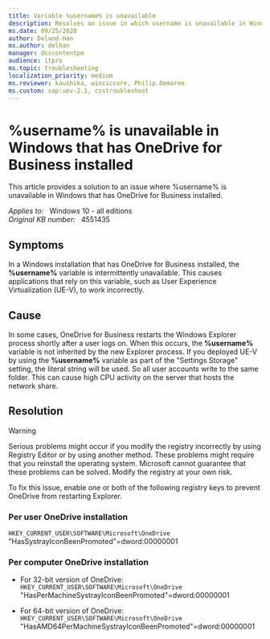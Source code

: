 ```yaml
---
title: Variable %username% is unavailable
description: Resolves an issue in which username is unavailable in Windows that has OneDrive for Business installed.
ms.date: 09/25/2020
author: Deland-Han
ms.author: delhan
manager: dcscontentpm
audience: itpro
ms.topic: troubleshooting
localization_priority: medium
ms.reviewer: kaushika, winciccore, Philip.Demaree
ms.custom: sap:uev-2.1, csstroubleshoot
---
```

# %username% is unavailable in Windows that has OneDrive for Business installed

This article provides a solution to an issue where %username% is unavailable in Windows that has OneDrive for Business installed.

_Applies to:_ &nbsp; Windows 10 - all editions  
_Original KB number:_ &nbsp; 4551435

## Symptoms

In a Windows installation that has OneDrive for Business installed, the **%username%** variable is intermittently unavailable. This causes applications that rely on this variable, such as User Experience Virtualization (UE-V), to work incorrectly.

## Cause

In some cases, OneDrive for Business restarts the Windows Explorer process shortly after a user logs on. When this occurs, the **%username%** variable is not inherited by the new Explorer process.
If you deployed UE-V by using the **%username%** variable as part of the "Settings Storage" setting, the literal string will be used. So all user accounts write to the same folder. This can cause high CPU activity on the server that hosts the network share.

## Resolution

> [!WARNING]
> Serious problems might occur if you modify the registry incorrectly by using Registry Editor or by using another method. These problems might require that you reinstall the operating system. Microsoft cannot guarantee that these problems can be solved. Modify the registry at your own risk.

To fix this issue, enable one or both of the following registry keys to prevent OneDrive from restarting Explorer.

### Per user OneDrive installation

`HKEY_CURRENT_USER\SOFTWARE\Microsoft\OneDrive`  
"HasSystrayIconBeenPromoted"=dword:00000001

### Per computer OneDrive installation

- For 32-bit version of OneDrive:  
  `HKEY_CURRENT_USER\SOFTWARE\Microsoft\OneDrive`  
  "HasPerMachineSystrayIconBeenPromoted"=dword:00000001

- For 64-bit version of OneDrive:  
  `HKEY_CURRENT_USER\SOFTWARE\Microsoft\OneDrive`  
  "HasAMD64PerMachineSystrayIconBeenPromoted"=dword:00000001
